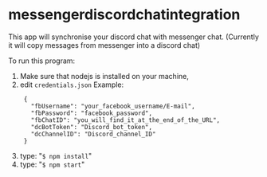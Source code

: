 # messengerdiscordchatintegration
This app will synchronise your discord chat with messenger chat.
(Currently it will copy messages from messenger into a discord chat)

To run this program:
1. Make sure that nodejs is installed on your machine,
2. edit `credentials.json`
   Example:
   ```
    {
      "fbUsername": "your_facebook_username/E-mail",
      "fbPassword": "facebook_password",
      "fbChatID": "you_will_find_it_at_the_end_of_the_URL",
      "dcBotToken": "Discord_bot_token",
      "dcChannelID": "Discord_channel_ID"
    }
   ```
4. type: "`$ npm install`"
5. type: "`$ npm start`"

